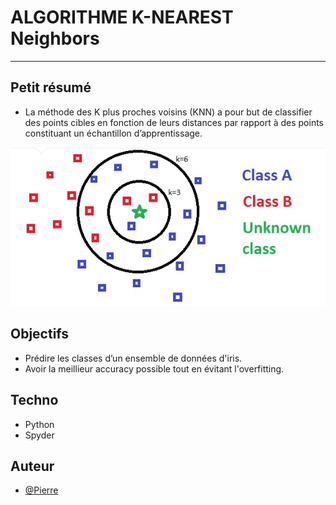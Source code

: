 # ALGORITHME K-NEAREST Neighbors

---

## Petit résumé

- La méthode des K plus proches voisins (KNN) a pour but de classifier des points cibles en fonction de leurs distances par rapport à des points constituant un échantillon d’apprentissage.
<img src="./Assets/header.png" alt="KNN" />

## Objectifs

- Prédire les classes d’un ensemble de données d'iris.
- Avoir la meillieur accuracy possible tout en évitant l'overfitting.

## Techno

- Python
- Spyder

## Auteur

- [@Pierre](https://github.com/Pierre-Portfolio)